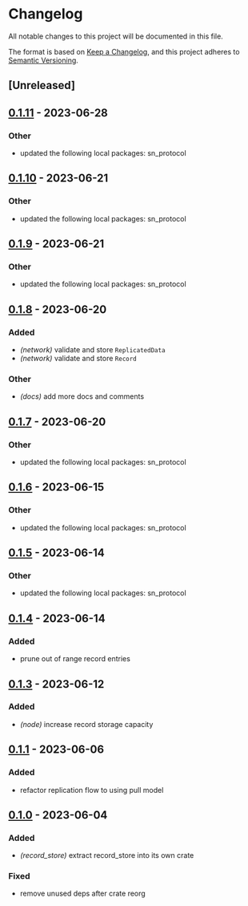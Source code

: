 # Changelog
All notable changes to this project will be documented in this file.

The format is based on [Keep a Changelog](https://keepachangelog.com/en/1.0.0/),
and this project adheres to [Semantic Versioning](https://semver.org/spec/v2.0.0.html).

## [Unreleased]

## [0.1.11](https://github.com/maidsafe/safe_network/compare/sn_record_store-v0.1.10...sn_record_store-v0.1.11) - 2023-06-28

### Other
- updated the following local packages: sn_protocol

## [0.1.10](https://github.com/maidsafe/safe_network/compare/sn_record_store-v0.1.9...sn_record_store-v0.1.10) - 2023-06-21

### Other
- updated the following local packages: sn_protocol

## [0.1.9](https://github.com/maidsafe/safe_network/compare/sn_record_store-v0.1.8...sn_record_store-v0.1.9) - 2023-06-21

### Other
- updated the following local packages: sn_protocol

## [0.1.8](https://github.com/maidsafe/safe_network/compare/sn_record_store-v0.1.7...sn_record_store-v0.1.8) - 2023-06-20

### Added
- *(network)* validate and store `ReplicatedData`
- *(network)* validate and store `Record`

### Other
- *(docs)* add more docs and comments

## [0.1.7](https://github.com/maidsafe/safe_network/compare/sn_record_store-v0.1.6...sn_record_store-v0.1.7) - 2023-06-20

### Other
- updated the following local packages: sn_protocol

## [0.1.6](https://github.com/maidsafe/safe_network/compare/sn_record_store-v0.1.5...sn_record_store-v0.1.6) - 2023-06-15

### Other
- updated the following local packages: sn_protocol

## [0.1.5](https://github.com/maidsafe/safe_network/compare/sn_record_store-v0.1.4...sn_record_store-v0.1.5) - 2023-06-14

### Other
- updated the following local packages: sn_protocol

## [0.1.4](https://github.com/maidsafe/safe_network/compare/sn_record_store-v0.1.3...sn_record_store-v0.1.4) - 2023-06-14

### Added
- prune out of range record entries

## [0.1.3](https://github.com/maidsafe/safe_network/compare/sn_record_store-v0.1.2...sn_record_store-v0.1.3) - 2023-06-12

### Added
- *(node)* increase record storage capacity

## [0.1.1](https://github.com/jacderida/safe_network/compare/sn_record_store-v0.1.0...sn_record_store-v0.1.1) - 2023-06-06

### Added
- refactor replication flow to using pull model

## [0.1.0](https://github.com/jacderida/safe_network/releases/tag/sn_record_store-v0.1.0) - 2023-06-04

### Added
- *(record_store)* extract record_store into its own crate

### Fixed
- remove unused deps after crate reorg

